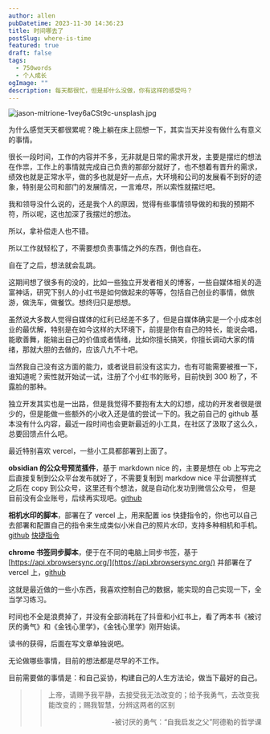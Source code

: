 ```yaml
---
author: allen
pubDatetime: 2023-11-30 14:36:23
title: 时间哪去了
postSlug: where-is-time
featured: true
draft: false
tags:
  - 750words
  - 个人成长
ogImage: ""
description: 每天都很忙，但是却什么没做，你有这样的感受吗？
---
```


![jason-mitrione-1vey6aCSt9c-unsplash.jpg](http://image.allenxing.club/202312181725794.jpg)

为什么感觉天天都很累呢？晚上躺在床上回想一下，其实当天并没有做什么有意义的事情。

很长一段时间，工作的内容并不多，无非就是日常的需求开发，主要是摆烂的想法在作祟，工作上的事情就完成自己负责的那部分就好了，也不想着有晋升的需求，绩效也就是正常水平，做的多也就是好一点点，大环境和公司的发展看不到好的迹象，特别是公司和部门的发展情况，一言难尽，所以索性就摆烂吧。

我和领导没什么说的，还是我个人的原因，觉得有些事情领导做的和我的预期不符，所以呢，这也加深了我摆烂的想法。

所以，拿补偿走人也不错。

所以工作就轻松了，不需要想负责事情之外的东西，倒也自在。

自在了之后，想法就会乱跳。

这期间想了很多有的没的，比如一些独立开发者相关的博客，一些自媒体相关的造富神话，研究下别人的小红书是如何做起来的等等，包括自己创业的事情，做旅游，做洗车，做餐饮。想终归只是想想。

虽然说大多数人觉得自媒体的红利已经差不多了，但是自媒体确实是一个小成本创业的最优解，特别是在如今这样的大环境下，前提是你有自己的特长，能说会唱，能歌善舞，能输出自己的价值或者情绪，比如你擅长搞笑，你擅长调动大家的情绪，那就大胆的去做的，应该八九不十吧。

当然我自己没有这方面的能力，或者说目前没有这实力，也有可能需要被推一下，谁知道呢？索性就开始试一试，注册了个小红书的账号，目前快到 300 粉了，不露脸的那种。

独立开发其实也是一出路，但是我觉得不要抱有太大的幻想，成功的开发者很是很少的，但是能做一些额外的小收入还是值的尝试一下的。我之前自己的 github 基本没有什么内容，最近一段时间也会更新最近的小工具，在社区了汲取了这么久，总要回馈点什么吧。

最近特别喜欢 vercel，一些小工具都部署到上面了。

**obsidian 的公众号预览插件**，基于 markdown nice 的，主要是想在 ob 上写完之后直接复制到公众平台发布就好了，不需要复制到 markdow nice 平台调整样式之后在 copy 到公众号，这里还有个想法，就是自动化发功到微信公众号， 但是目前没有企业账号，后续再实现吧。[github](https://github.com/allenxing/obsidian-markdown-nice-plugin)

**相机水印的脚本**，部署在了 vercel 上，用来配置 ios 快捷指令的，你也可以自己去部署和配置自己的指令来生成类似小米自己的照片水印，支持多种相机和手机。[github](https://github.com/allenxing/watermark-for-photo) [快捷指令](https://www.icloud.com/shortcuts/dc16774f06324162a0dde623f4cb588a)

**chrome 书签同步脚本**，便于在不同的电脑上同步书签，基于[https://api.xbrowsersync.org/](https://api.xbrowsersync.org/) 并部署在了 vercel 上，[github](https://github.com/allenxing/my-bookmark)

这就是最近做的一些小东西，我喜欢控制自己的数据，能实现的自己实现一下，全当学习练习。

时间也不全是浪费掉了，并没有全部消耗在了抖音和小红书上，看了两本书《被讨厌的勇气》和《金钱心里学》，《金钱心里学》刚开始读。

读书的获得，后面在写文章单独说吧。

无论做哪些事情，目前的想法都是尽早的不工作。

目前需要做的事情是：和自己妥协，构建自己的人生方法论，做当下最好的自己。

> > 上帝，请赐予我平静，去接受我无法改变的；给予我勇气，去改变我能改变的；赐我智慧，分辨这两者的区别
> >
> > <span style="display:block;text-align:right;">-被讨厌的勇气：“自我启发之父”阿德勒的哲学课</span>
